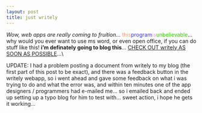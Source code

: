 ```yaml
---
layout: post
title: just writely
---
```


<span style="FONT-STYLE: italic">Wow, web apps are really coming to
fruition..</span>. <span style="COLOR: #ff9966">this</span><span
style="COLOR: #3333ff">program</span><span
style="COLOR: #ff99ff">is</span><span
style="COLOR: #33cc00">unbelievable</span>… why would you ever want to
use ms word, or even open office, if you can do stuff like this! <span
style="FONT-WEIGHT: bold">i’m definately going to blog this</span>…
[<span class="caps"><span class="caps">CHECK</span> <span
class="caps">OUT</span></span> writely <span class="caps">AS <span
class="caps">SOON</span> AS <span
class="caps">POSSIBLE</span></span>](http://www.writely.com "CHECK OUT writely AS SOON AS POSSIBLE")…\

<span class="caps"><span class="caps">UPDATE</span></span>: I had a
problem posting a document from writely to my blog (the first part of
this post to be exact), and there was a feedback button in the writely
webapp, so i went ahead and gave some feedback on what i was trying to
do and what the error was, and within ten minutes one of the app
designers / programmers had e-mailed me… so i emailed back and ended up
setting up a typo blog for him to test with… sweet action, i hope he
gets it working…
